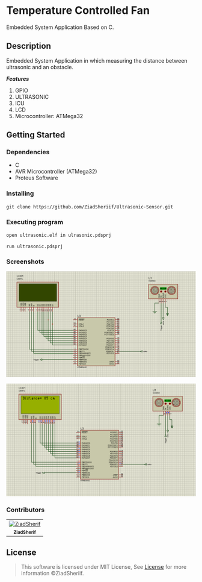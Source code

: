 # Temperature Controlled Fan

Embedded System Application Based on C.

## Description

 Embedded System Application in which measuring the distance between ultrasonic and an obstacle.

 ***Features***

1. GPIO  
2. ULTRASONIC
3. ICU
4. LCD
5. Microcontroller: ATMega32

## Getting Started

### Dependencies

* C
* AVR Microcontroller (ATMega32)
* Proteus Software 

### Installing

```
git clone https://github.com/ZiadSheriif/Ultrasonic-Sensor.git 
```
### Executing program

```
open ultrasonic.elf in ulrasonic.pdsprj
```
```
run ultrasonic.pdsprj
```

### Screenshots

![main](media/ultra.png)

![alt](media/run.png)

<!-- #### Demo Video -->
<!-- ![demo](media/CF.gif) -->

### Contributors

<table>
<tr>
<td align="center">
<a href="https://github.com/ZiadSheriif" target="_black">
<img src="https://avatars.githubusercontent.com/u/78238570?s=400&u=1f78e959d28bd83d089c054631369723f9309b20&v=4" width="150px;" alt="ZiadSherif"/><br /><sub><b>ZiadSherif</b></sub></a><br />
</td>
</tr>
 </table>

## License <a name="license"></a>

> This software is licensed under MIT License,
> See [License](https://github.com/ZiadSheriif/Ultrasonic-Sensor/blob/master/license) for more information ©ZiadSheriif.
